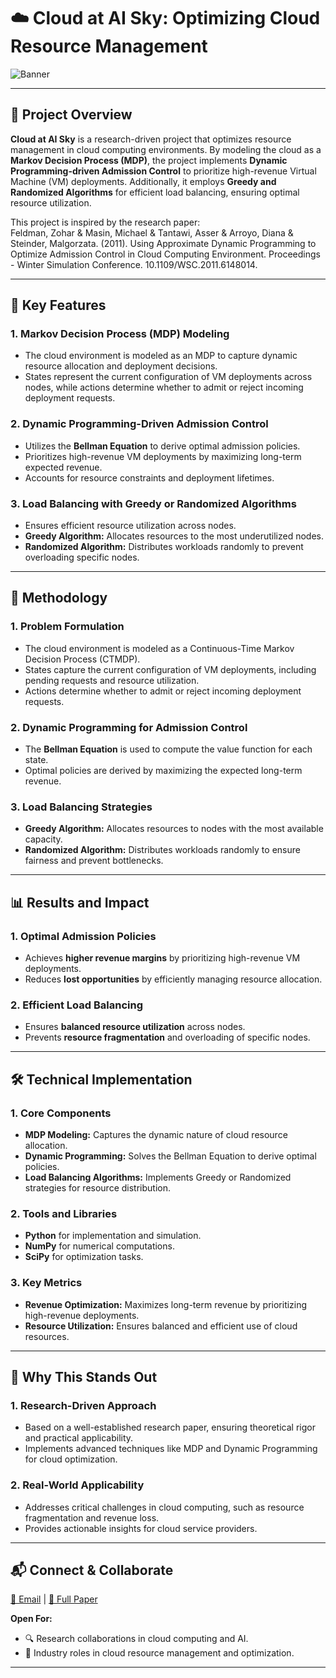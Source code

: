 # ☁️ **Cloud at AI Sky: Optimizing Cloud Resource Management**

![Banner](https://github.com/user-attachments/assets/f54b05af-137a-46dd-9fde-4d4ec9d57bbb)  

---

## 📌 **Project Overview**

**Cloud at AI Sky** is a research-driven project that optimizes resource management in cloud computing environments. By modeling the cloud as a **Markov Decision Process (MDP)**, the project implements **Dynamic Programming-driven Admission Control** to prioritize high-revenue Virtual Machine (VM) deployments. Additionally, it employs **Greedy and Randomized Algorithms** for efficient load balancing, ensuring optimal resource utilization.

This project is inspired by the research paper:  
Feldman, Zohar & Masin, Michael & Tantawi, Asser & Arroyo, Diana & Steinder, Malgorzata. (2011). Using Approximate Dynamic Programming to Optimize Admission Control in Cloud Computing Environment. Proceedings - Winter Simulation Conference. 10.1109/WSC.2011.6148014. 

---

## 🚀 **Key Features**

### 1. **Markov Decision Process (MDP) Modeling**
- The cloud environment is modeled as an MDP to capture dynamic resource allocation and deployment decisions.
- States represent the current configuration of VM deployments across nodes, while actions determine whether to admit or reject incoming deployment requests.

### 2. **Dynamic Programming-Driven Admission Control**
- Utilizes the **Bellman Equation** to derive optimal admission policies.
- Prioritizes high-revenue VM deployments by maximizing long-term expected revenue.
- Accounts for resource constraints and deployment lifetimes.

### 3. **Load Balancing with Greedy or Randomized Algorithms**
- Ensures efficient resource utilization across nodes.
- **Greedy Algorithm:** Allocates resources to the most underutilized nodes.
- **Randomized Algorithm:** Distributes workloads randomly to prevent overloading specific nodes.
  
---

## 🧬 **Methodology**

### 1. **Problem Formulation**
- The cloud environment is modeled as a Continuous-Time Markov Decision Process (CTMDP).
- States capture the current configuration of VM deployments, including pending requests and resource utilization.
- Actions determine whether to admit or reject incoming deployment requests.

### 2. **Dynamic Programming for Admission Control**
- The **Bellman Equation** is used to compute the value function for each state.
- Optimal policies are derived by maximizing the expected long-term revenue.

### 3. **Load Balancing Strategies**
- **Greedy Algorithm:** Allocates resources to nodes with the most available capacity.
- **Randomized Algorithm:** Distributes workloads randomly to ensure fairness and prevent bottlenecks.

---

## 📊 **Results and Impact**

### 1. **Optimal Admission Policies**
- Achieves **higher revenue margins** by prioritizing high-revenue VM deployments.
- Reduces **lost opportunities** by efficiently managing resource allocation.

### 2. **Efficient Load Balancing**
- Ensures **balanced resource utilization** across nodes.
- Prevents **resource fragmentation** and overloading of specific nodes.  

---

## 🛠️ **Technical Implementation**

### 1. **Core Components**
- **MDP Modeling:** Captures the dynamic nature of cloud resource allocation.
- **Dynamic Programming:** Solves the Bellman Equation to derive optimal policies.
- **Load Balancing Algorithms:** Implements Greedy or Randomized strategies for resource distribution.

### 2. **Tools and Libraries**
- **Python** for implementation and simulation.
- **NumPy** for numerical computations.
- **SciPy** for optimization tasks.

### 3. **Key Metrics**
- **Revenue Optimization:** Maximizes long-term revenue by prioritizing high-revenue deployments.
- **Resource Utilization:** Ensures balanced and efficient use of cloud resources.

---

## 🌟 **Why This Stands Out**

### 1. **Research-Driven Approach**
- Based on a well-established research paper, ensuring theoretical rigor and practical applicability.
- Implements advanced techniques like MDP and Dynamic Programming for cloud optimization.

### 2. **Real-World Applicability**
- Addresses critical challenges in cloud computing, such as resource fragmentation and revenue loss.
- Provides actionable insights for cloud service providers.

---

## 📬 **Connect & Collaborate**

[📧 Email](mailto:s.shivnaran@gmail.com) | [📄 Full Paper](https://www.researchgate.net/publication/236964785_Using_Approximate_Dynamic_Programming_to_Optimize_Admission_Control_in_Cloud_Computing_Environment)

**Open For:**
- 🔍 Research collaborations in cloud computing and AI.  
- 💼 Industry roles in cloud resource management and optimization.  

---
